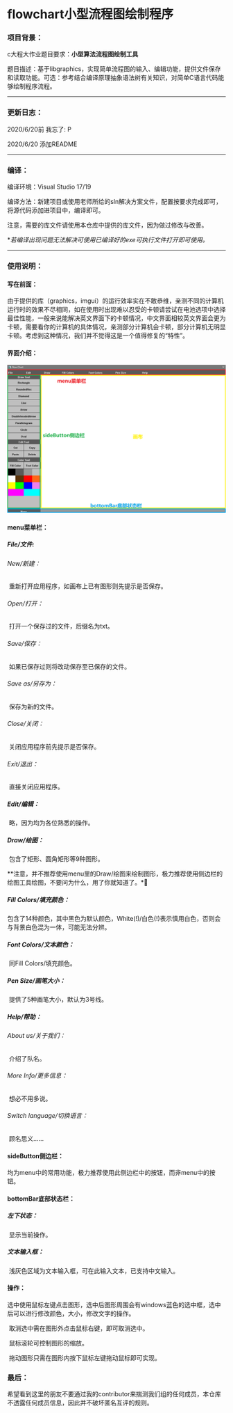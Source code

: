 # flowchart小型流程图绘制程序
### 项目背景：

c大程大作业题目要求：**小型算法流程图绘制工具**

题目描述：基于libgraphics，实现简单流程图的输入、编辑功能，提供文件保存和读取功能。可选：参考结合编译原理抽象语法树有关知识，对简单C语言代码能够绘制程序流程。

---------

### 更新日志：

2020/6/20前 我忘了: P

2020/6/20 添加README

-------

### 编译：

编译环境：Visual Studio 17/19

编译方法：新建项目或使用老师所给的sln解决方案文件，配置按要求完成即可，将源代码添加进项目中，编译即可。

注意，需要的库文件请使用本仓库中提供的库文件，因为做过修改与改善。

**若编译出现问题无法解决可使用已编译好的exe可执行文件打开即可使用。*

-----

### 使用说明：

#### 写在前面：

由于提供的库（graphics，imgui）的运行效率实在不敢恭维，亲测不同的计算机运行时的效果不尽相同，如在使用时出现难以忍受的卡顿请尝试在电池选项中选择最佳性能，一般来说能解决英文界面下的卡顿情况，中文界面相较英文界面会更为卡顿，需要看你的计算机的具体情况，亲测部分计算机会卡顿，部分计算机无明显卡顿。考虑到这种情况，我们并不觉得这是一个值得修复的“特性”。

#### 界面介绍：

![Image text](https://github.com/a-low-profile-team-of-zju/demo/blob/master/image/2020-06-20.png)

#### menu菜单栏：

##### 	File/文件:

###### 		New/新建：

​			重新打开应用程序，如画布上已有图形则先提示是否保存。

###### 		Open/打开：

​			打开一个保存过的文件，后缀名为txt。

###### 		Save/保存：

​			如果已保存过则将改动保存至已保存的文件。

###### 		Save as/另存为：

​			保存为新的文件。

###### 		Close/关闭：

​			关闭应用程序前先提示是否保存。

###### 		Exit/退出：

​			直接关闭应用程序。

##### 	Edit/编辑：

​		略，因为均为各位熟悉的操作。

##### 	Draw/绘图：

​		包含了矩形、圆角矩形等9种图形。

​		**注意，并不推荐使用menu里的Draw/绘图来绘制图形，极力推荐使用侧边栏的绘图工具绘图，不要问为什么，用了你就知道了。*🤣

##### 	Fill Colors/填充颜色：

​		包含了14种颜色，其中黑色为默认颜色，White(!)/白色(!)表示慎用白色，否则会与背景白色混为一体，可能无法分辨。

##### 	Font Colors/文本颜色：

​		同Fill Colors/填充颜色。

##### 	Pen Size/画笔大小：

​		提供了5种画笔大小，默认为3号线。

##### 	Help/帮助：

###### 		About us/关于我们：

​			介绍了队名。

###### 		More Info/更多信息：

​			想必不用多说。

###### 		Switch language/切换语言：

​			顾名思义……

#### sideButton侧边栏：

​			均为menu中的常用功能，极力推荐使用此侧边栏中的按钮，而非menu中的按钮。

#### bottomBar底部状态栏：

##### 	左下状态：

​		显示当前操作。

##### 	文本输入框：

​		浅灰色区域为文本输入框，可在此输入文本，已支持中文输入。

#### 操作：

​	选中使用鼠标左键点击图形，选中后图形周围会有windows蓝色的选中框，选中后可以进行修改颜色，大小，修改文字的操作。

​	取消选中需在图形外点击鼠标右键，即可取消选中。

​	鼠标滚轮可控制图形的缩放。

​	拖动图形只需在图形内按下鼠标左键拖动鼠标即可实现。

### 最后：

​	希望看到这里的朋友不要通过我的contributor来揣测我们组的任何成员，本仓库不透露任何成员信息，因此并不破坏匿名互评的规则。

